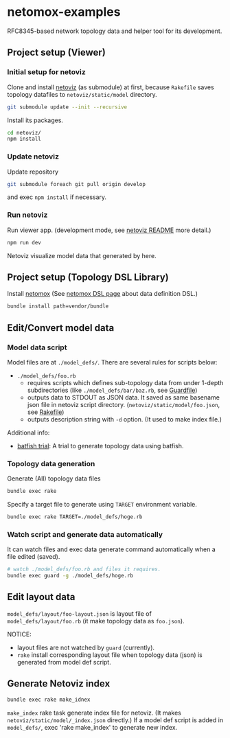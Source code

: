 # netomox-examples

RFC8345-based network topology data and helper tool for its development.

## Project setup (Viewer)

### Initial setup for netoviz

Clone and install [netoviz](https://github.com/corestate55/netoviz) (as submodule) at first,
because `Rakefile` saves topology datafiles to `netoviz/static/model` directory.

```bash
git submodule update --init --recursive
```

Install its packages.

```bash
cd netoviz/
npm install
```

### Update netoviz

Update repository
```bash
git submodule foreach git pull origin develop
```

and exec `npm install` if necessary.

### Run netoviz

Run viewer app.
(development mode, see [netoviz README](https://github.com/corestate55/netoviz) more detail.)

```bash
npm run dev
```

Netoviz visualize model data that generated by here.

## Project setup (Topology DSL Library)

Install [netomox](https://github.com/corestate55/netomox)
(See [netomox DSL page](https://github.com/corestate55/netomox/blob/develop/dsl.md) about data definition DSL.)

```bash
bundle install path=vendor/bundle
```

## Edit/Convert model data

### Model data script

Model files are at `./model_defs/`. 
There are several rules for scripts below:

* `./model_defs/foo.rb`
  * requires scripts which defines sub-topology data from under 1-depth subdirectories
    (like `./model_defs/bar/baz.rb`, see [Guardfile](./Guardfile))
  * outputs data to STDOUT as JSON data.
    It saved as same basename json file in netoviz script directory.
    (`netoviz/static/model/foo.json`, see [Rakefile](./Rakefile))
  * outputs description string with `-d` option. (It used to make index file.)

Additional info:

* [batfish trial](./model_defs/bf_trial.md): A trial to generate topology data using batfish.

### Topology data generation

Generate (All) topology data files

```bash
bundle exec rake
```

Specify a target file to generate using `TARGET` environment variable.

```bash
bundle exec rake TARGET=./model_defs/hoge.rb
```

### Watch script and generate data automatically

It can watch files and exec data generate command automatically when a file edited (saved).

```bash
# watch ./model_defs/foo.rb and files it requires.
bundle exec guard -g ./model_defs/hoge.rb
```

## Edit layout data
`model_defs/layout/foo-layout.json` is layout file of `model_defs/layout/foo.rb`
(it make topology data as `foo.json`).

NOTICE:
* layout files are not watched by `guard` (currently).
* `rake` install corresponding layout file when topology data (json) is generated from model def script.

## Generate Netoviz index
```bash
bundle exec rake make_idnex
```
`make_index` rake task generate index file for netoviz. (It makes `netoviz/static/model/_index.json` directly.)
If a model def script is added in `model_defs/`, exec 'rake make_index' to generate new index.
